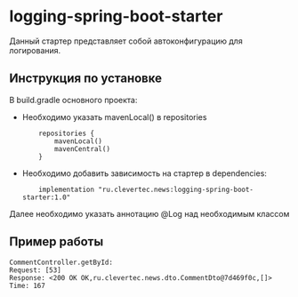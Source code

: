 # logging-spring-boot-starter

Данный стартер представляет собой автоконфигурацию для логирования.

## Инструкция по установке

В build.gradle основного проекта:

- Необходимо указать mavenLocal() в repositories
    ```text
        repositories {
            mavenLocal()
            mavenCentral()
        }
    ```
- Необходимо добавить зависимость на стартер в dependencies:
    ```text
        implementation "ru.clevertec.news:logging-spring-boot-starter:1.0"
    ```

Далее необходимо указать аннотацию @Log над необходимым классом

## Пример работы

```text
CommentController.getById:
Request: [53]
Response: <200 OK OK,ru.clevertec.news.dto.CommentDto@7d469f0c,[]>
Time: 167
```

